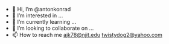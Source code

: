 - 👋 Hi, I’m @antonkonrad
- 👀 I’m interested in ...
- 🌱 I’m currently learning ...
- 💞️ I’m looking to collaborate on ...
- 📫 How to reach me 
ajk78@njit.edu
twistydog2@yahoo.com

<!---
antonkonrad/antonkonrad is a ✨ special ✨ repository because its `README.md` (this file) appears on your GitHub profile.
You can click the Preview link to take a look at your changes.
--->
